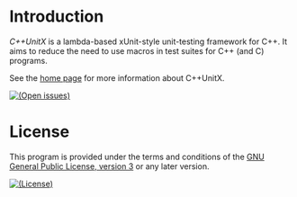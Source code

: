 # Introduction

<dfn>C++Unit­X</dfn> is a lambda-based xUnit-style unit-testing framework for C++.
It aims to reduce the need to use macros in test suites for C++ (and C) programs.

See the [home page][] for more information about C++Unit­X.

[Home page]: https://www.vx68k.org/cppunitx

[![(Open issues)](https://img.shields.io/bitbucket/issues/kazssym/cppunitx.svg)][open issues]

[Open issues]: https://bitbucket.org/kazssym/cppunitx/issues?status=new&status=open

# License

This program is provided under the terms and conditions of the [GNU General
Public License, version 3][GPL-3.0] or any later version.

[![(License)](https://img.shields.io/badge/license-GPL--3.0--or--later-blue.svg)][GPL-3.0]

[GPL-3.0]: https://opensource.org/licenses/GPL-3.0

